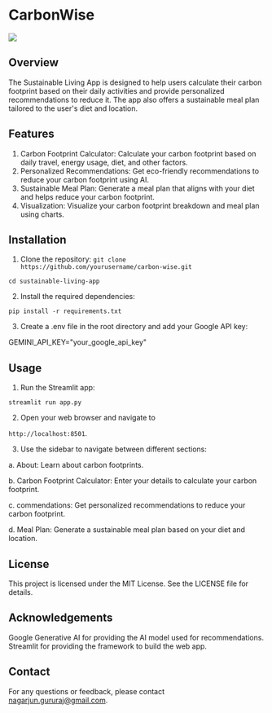# CarbonWise

![](https://github.com/naga24/carbon-wise/blob/main/streamlit-app-2025-02-04-12-02-57.gif)


## Overview
The Sustainable Living App is designed to help users calculate their carbon footprint based on their daily activities and provide personalized recommendations to reduce it. The app also offers a sustainable meal plan tailored to the user's diet and location.

## Features
1. Carbon Footprint Calculator: Calculate your carbon footprint based on daily travel, energy usage, diet, and other factors.
2. Personalized Recommendations: Get eco-friendly recommendations to reduce your carbon footprint using AI.
3. Sustainable Meal Plan: Generate a meal plan that aligns with your diet and helps reduce your carbon footprint.
4. Visualization: Visualize your carbon footprint breakdown and meal plan using charts.

## Installation

1. Clone the repository:
```git clone https://github.com/yourusername/carbon-wise.git```

```cd sustainable-living-app```

2. Install the required dependencies:

```pip install -r requirements.txt```

3. Create a .env file in the root directory and add your Google API key:

GEMINI_API_KEY="your_google_api_key"

## Usage

1. Run the Streamlit app:

```streamlit run app.py```

2. Open your web browser and navigate to 

```http://localhost:8501```.

3. Use the sidebar to navigate between different sections:

a. About: Learn about carbon footprints.

b. Carbon Footprint Calculator: Enter your details to calculate your carbon footprint.

c. commendations: Get personalized recommendations to reduce your carbon footprint.

d. Meal Plan: Generate a sustainable meal plan based on your diet and location.

## License
This project is licensed under the MIT License. See the LICENSE file for details.

## Acknowledgements
Google Generative AI for providing the AI model used for recommendations.
Streamlit for providing the framework to build the web app.

## Contact
For any questions or feedback, please contact nagarjun.gururaj@gmail.com.
